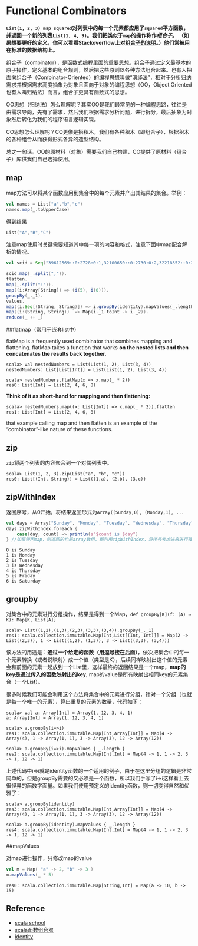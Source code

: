 # Functional Combinators

**`List(1, 2, 3) map squared`对列表中的每一个元素都应用了`squared`平方函数，并返回一个新的列表`List(1, 4, 9)`。我们把类似于`map`的操作称作*组合子*。 （如果想要更好的定义，你可以看看Stackoverflow上对[组合子的说明](http://stackoverflow.com/questions/7533837/explanation-of-combinators-for-the-working-man)。）他们常被用在标准的数据结构上。** 

组合子（combinator），是函数式编程里面的重要思想。组合子通过定义最基本的原子操作，定义基本的组合规则，然后把这些原则以各种方法组合起来。也有人把面向组合子（Combinator-Oriented）的编程思想叫做“演绎法”，相对于分析归纳需求并根据需求高度抽象为对象且面向于对象的编程思想（OO，Object Oriented也有人叫归纳法）而言，组合子更具有函数式的思想。

OO思想（归纳法）怎么理解呢？其实OO是我们最常见的一种编程思路，往往是由需求导向，先有了需求，然后我们根据需求分析问题，进行拆分，最后抽象为对象然后转化为我们的程序语言逻辑实现。

CO思想怎么理解呢？CO更像是搭积木，我们有各种积木（即组合子），根据积木的各种组合从而获得形式各异的造型结构。

总之一句话。OO的原材料（对象）需要我们自己构建，CO提供了原材料（组合子）库供我们自己选择使用。

## map

map方法可以将某个函数应用到集合中的每个元素并产出其结果的集合。举例：

```scala
val names = List("a","b","c")
names.map(_.toUpperCase)
```

得到结果

```scala
List("A","B","C")
```

注意map使用时关键需要知道其中每一项的内容和格式，注意下面中map配合解析的情况。



```scala
val scid = Seq("39612569::0:2728:0:1,32100650::0:2730:0:2,32218352::0:2730:0:3,32042828::0:2730:0:4,105894131::0:2730:0:5,32144418::0:2728:0:6,40288371::0:2728:0:7", "32029511::0:2730:0:8,32218351::0:2728:0:9", "32029500::0:2730:0:8,32029511::0:2728:0:8")

scid.map(_.split(",")).
flatten.
map(_.split(":")).
map((i:Array[String]) => (i(5), i(0))).
groupBy(_._1).
values.
map((i:Seq[(String, String)]) => i.groupBy(identity).mapValues{_.length}.maxBy(_._2)._1).
map((i:(String, String))  => Map(i._1.toInt -> i._2)).
reduce(_ ++ _)
```



##flatmap（常用于嵌套list中）

flatMap is a frequently used combinator that combines mapping and flattening. flatMap takes a function that works **on the nested lists and then concatenates the results back together.**

```
scala> val nestedNumbers = List(List(1, 2), List(3, 4))
nestedNumbers: List[List[Int]] = List(List(1, 2), List(3, 4))

scala> nestedNumbers.flatMap(x => x.map(_ * 2))
res0: List[Int] = List(2, 4, 6, 8)
```

**Think of it as short-hand for mapping and then flattening:**

```
scala> nestedNumbers.map((x: List[Int]) => x.map(_ * 2)).flatten
res1: List[Int] = List(2, 4, 6, 8)
```

that example calling map and then flatten is an example of the “combinator”-like nature of these functions.

## zip

`zip`将两个列表的内容聚合到一个对偶列表中。

```
scala> List(1, 2, 3).zip(List("a", "b", "c"))
res0: List[(Int, String)] = List((1,a), (2,b), (3,c))
```

## zipWithIndex

返回序号，从0开始，将结果返回形式为`Array((Sunday,0), (Monday,1), ...`

```scala
val days = Array("Sunday", "Monday", "Tuesday", "Wednesday", "Thursday", "Friday", "Saturday")
days.zipWithIndex.foreach {
    case(day, count) => println(s"$count is $day")
} //如果使用map，则返回的也是array数组，即利用zipWithIndex，将序号考虑进来进行操作
```

```
0 is Sunday
1 is Monday
2 is Tuesday
3 is Wednesday
4 is Thursday
5 is Friday
6 is Saturday
```

## groupby

对集合中的元素进行分组操作，结果是得到一个Map，`def groupBy[K](f: (A) ⇒ K): Map[K, List[A]]`

```
scala> List((1,2),(1,3),(2,3),(3,3),(3,4)).groupBy(_._1)
res1: scala.collection.immutable.Map[Int,List[(Int, Int)]] = Map(2 -> List((2,3)), 1 -> List((1,2), (1,3)), 3 -> List((3,3), (3,4)))
```

该方法的用途是：**通过一个给定的函数（用逗号接在后面）**，依次把集合中的每一个元素转换（或者说映射）成一个值（类型是K），后续同样映射出这个值的元素会和前面的元素一起放到一个List里，这样最终的返回结果是一个map，**map的key是通过传入的函数映射出的key**, map的value是所有映射出相同key的元素集合（一个List）。

很多时候我们可能会利用这个方法将集合中的元素进行分组，针对一个分组（也就是每一个唯一的元素），算出重复的元素的数量，代码如下：
```
scala> val a: Array[Int] = Array(1, 12, 3, 4, 1)
a: Array[Int] = Array(1, 12, 3, 4, 1)

scala> a.groupBy(i=>i)
res1: scala.collection.immutable.Map[Int,Array[Int]] = Map(4 -> Array(4), 1 -> Array(1, 1), 3 -> Array(3), 12 -> Array(12))

scala> a.groupBy(i=>i).mapValues { _.length }
res2: scala.collection.immutable.Map[Int,Int] = Map(4 -> 1, 1 -> 2, 3 -> 1, 12 -> 1)
```
上述代码中i=>i就是identity函数的一个适用的例子，由于在这里分组的逻辑是非常简单的，但是groupBy需要的又必须是一个函数，所以我们手写了i=>i这样看上去很怪异的函数字面量。如果我们使用预定义的identity函数，则一切变得自然和优雅了：
```
scala> a.groupBy(identity)
res3: scala.collection.immutable.Map[Int,Array[Int]] = Map(4 -> Array(4), 1 -> Array(1, 1), 3 -> Array(3), 12 -> Array(12))

scala> a.groupBy(identity).mapValues { _.length }
res4: scala.collection.immutable.Map[Int,Int] = Map(4 -> 1, 1 -> 2, 3 -> 1, 12 -> 1)
```

##mapValues

对map进行操作，只修改map的value

```scala
val m = Map( "a" -> 2, "b" -> 3 )
m.mapValues(_ * 5)
```

```
res0: scala.collection.immutable.Map[String,Int] = Map(a -> 10, b -> 15)
```

## Reference

- [scala school](https://twitter.github.io/scala_school/collections.html)
- [scala函数组合器](https://blog.csdn.net/springlustre/article/details/52882205)
- [identity](https://blog.csdn.net/bluishglc/article/details/52806646 )